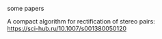some papers

A compact algorithm for rectification of stereo pairs:  
https://sci-hub.ru/10.1007/s001380050120
